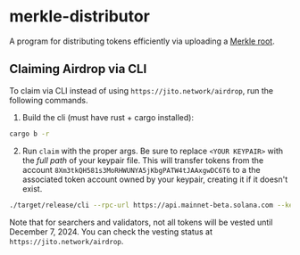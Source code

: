 # merkle-distributor

A program for distributing tokens efficiently via uploading a [Merkle root](https://en.wikipedia.org/wiki/Merkle_tree).

## Claiming Airdrop via CLI

To claim via CLI instead of using `https://jito.network/airdrop`, run the following commands.

1. Build the cli (must have rust + cargo installed):

```bash
cargo b -r
```

2. Run `claim` with the proper args. Be sure to replace `<YOUR KEYPAIR>` with the _full path_ of your keypair file. This will transfer tokens from the account `8Xm3tkQH581s3MoRHWUNYA5jKbgPATW4tJAAxgwDC6T6` to a the associated token account owned by your keypair, creating it if it doesn't exist.

```bash
./target/release/cli --rpc-url https://api.mainnet-beta.solana.com --keypair-path <YOUR KEYPAIR> --airdrop-version 0 --mint jtojtomepa8beP8AuQc6eXt5FriJwfFMwQx2v2f9mCL --program-id mERKcfxMC5SqJn4Ld4BUris3WKZZ1ojjWJ3A3J5CKxv claim --merkle-tree-path merkle-tree.json
```

Note that for searchers and validators, not all tokens will be vested until December 7, 2024. You can check the vesting status at `https://jito.network/airdrop`.
